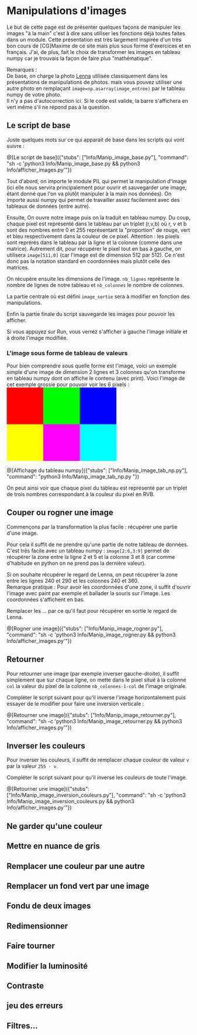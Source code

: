 # Manipulations d'images

Le but de cette page est de présenter quelques façons de manipuler les images "à la main" c'est à dire sans utiliser les fonctions déjà toutes faites dans un module. Cette présentation est très largement inspirée d'un très bon cours de [CG]Maxime de ce site mais plus sous forme d'exercices et en français. J'ai, de plus, fait le choix de transformer les images en tableau numpy car je trouvais la façon de faire plus "mathématique".

Remarques :  
De base, on charge la photo [Lenna](https://en.wikipedia.org/wiki/Lenna) utilisée classiquement dans les présentations de manipulations de photos. mais vous pouvez utiliser une autre photo en remplaçant `image=np.asarray(image_entrée)` par le tableau numpy de votre photo.  
Il n'y a pas d'autocorrection ici. Si le code est valide, la barre s'affichera en vert même s'il ne répond pas à la question.

## Le script de base 

Juste quelques mots sur ce qui apparait de base dans les scripts qui vont suivre :

@[Le script de base]({"stubs": ["Info/Manip_image_base.py"], "command": "sh -c 'python3 Info/Manip_image_base.py  && python3 Info/afficher_images.py'"})

Tout d'abord, on importe le module PIL qui permet la manipulation d'image (ici elle nous servira principalement pour ouvrir et sauvegarder une image, étant donné que l'on va plutôt manipuler à la main nos données).
On importe aussi numpy qui permet de travailler assez facilement avec des tableaux de données (entre autre).

Ensuite, On ouvre notre image puis on la traduit en tableau numpy. Du coup, chaque pixel est représenté dans le tableau par un triplet (r,v,b) où r, v et b sont des nombres entre 0 et 255 représentant la "proportion" de rouge, vert et bleu respectivement dans la couleur de ce pixel. Attention : les pixels sont reprérés dans le tableau par la ligne et la colonne (comme dans une matrice). Autrement dit, pour récupérer le pixel tout en bas à gauche, on utilisera `image[511,0]` (car l'image est de dimension 512 par 512). Ce n'est donc pas la notation standard en coordonnées mais plutôt celle des matrices.

On récupère ensuite les dimensions de l'image. `nb_lignes` représente le nombre de lignes de notre tableau et `nb_colonnes` le nombre de colonnes.

La partie centrale où est défini `image_sortie` sera à modifier en fonction des manipulations.

Enfin la partie finale du script sauvegarde les images pour pouvoir les afficher.

Si vous appuyez sur Run, vous verrez s'afficher à gauche l'image initiale et à droite l'image modifiée.

### L'image sous forme de tableau de valeurs

Pour bien comprendre sous quelle forme est l'image, voici un exemple simple d'une image de dimension 2 lignes et 3 colonnes qu'on transforme en tableau numpy dont on affiche le contenu (avec print). Voici l'image de cet exemple grossie pour pouvoir voir les 6 pixels : ![Exemple](exemple_gros.png)

@[Affichage du tableau numpy]({"stubs": ["Info/Manip_image_tab_np.py"], "command": "python3 Info/Manip_image_tab_np.py  "})

On peut ainsi voir que chaque pixel du tableau est représenté par un triplet de trois nombres correspondant à la couleur du pixel en RVB.

## Couper ou rogner une image

Commençons par la transformation la plus facile : récupérer une partie d'une image.

Pour cela il suffit de ne prendre qu'une partie de notre tableau de données. C'est très facile avec un tableau numpy : `image[2:6,3:9]` permet de récupérer la zone entre la ligne 2 et 5 et la colonne 3 et 8 (car comme d'habitude en python on ne prend pas la dernière valeur).

Si on souhaite récupérer le regard de Lenna, on peut récupérer la zone entre les lignes 240 et 290 et les colonnes 240 et 360.  
Remarque pratique : Pour avoir les coordonnées d'une zone, il suffit d'ouvrir l'image avec paint par exemple et ballader la souris sur l'image. Les coordonnées s'affichent en bas.

Remplacer les ... par ce qu'il faut pour récupérer en sortie le regard de Lenna.

@[Rogner une image]({"stubs": ["Info/Manip_image_rogner.py"], "command": "sh -c 'python3 Info/Manip_image_rogner.py  && python3 Info/afficher_images.py'"})

## Retourner

Pour retourner une image (par exemple inverser gauche-droite), il suffit simplement que sur chaque ligne, on mette dans le pixel situé à la colonne `col` la valeur du pixel de la colonne `nb_colonnes-1-col` de l'image originale.

Compléter le script suivant pour qu'il inverse l'image horizontalement puis essayer de le modifier pour faire une inversion verticale :

@[Retourner une image]({"stubs": ["Info/Manip_image_retourner.py"], "command": "sh -c 'python3 Info/Manip_image_retourner.py  && python3 Info/afficher_images.py'"})

## Inverser les couleurs 

Pour inverser les couleurs, il suffit de remplacer chaque couleur de valeur `v` par la valeur `255 - v`.

Compléter le script suivant pour qu'il inverse les couleurs de toute l'image.

@[Retourner une image]({"stubs": ["Info/Manip_image_inversion_couleurs.py"], "command": "sh -c 'python3 Info/Manip_image_inversion_couleurs.py  && python3 Info/afficher_images.py'"})

## Ne garder qu'une couleur

## Mettre en nuance de gris

## Remplacer une couleur par une autre

## Remplacer un fond vert par une image

## Fondu de deux images

## Redimensionner

## Faire tourner

## Modifier la luminosité

## Contraste

## jeu des erreurs

## Filtres...
